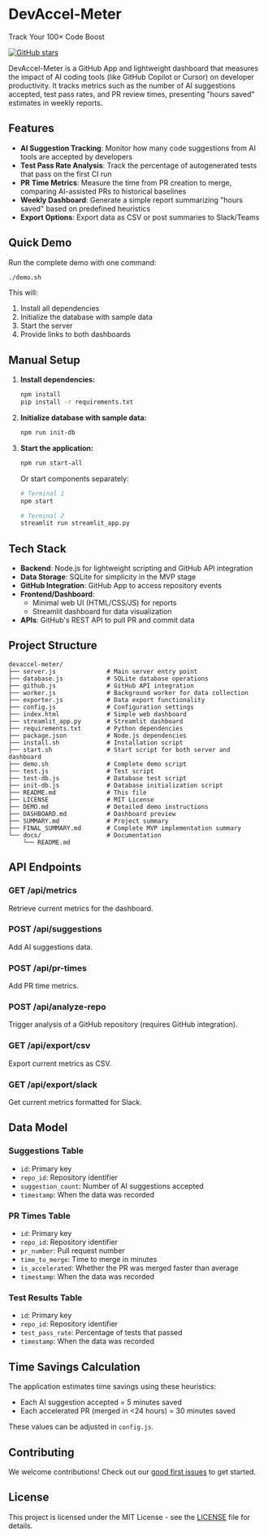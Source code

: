 # DevAccel-Meter

Track Your 100× Code Boost

[![GitHub stars](https://img.shields.io/github/stars/your-username/devaccel-meter?style=social)](https://github.com/your-username/devaccel-meter/stargazers)

DevAccel-Meter is a GitHub App and lightweight dashboard that measures the impact of AI coding tools (like GitHub Copilot or Cursor) on developer productivity. It tracks metrics such as the number of AI suggestions accepted, test pass rates, and PR review times, presenting "hours saved" estimates in weekly reports.

## Features

- **AI Suggestion Tracking**: Monitor how many code suggestions from AI tools are accepted by developers
- **Test Pass Rate Analysis**: Track the percentage of autogenerated tests that pass on the first CI run
- **PR Time Metrics**: Measure the time from PR creation to merge, comparing AI-assisted PRs to historical baselines
- **Weekly Dashboard**: Generate a simple report summarizing "hours saved" based on predefined heuristics
- **Export Options**: Export data as CSV or post summaries to Slack/Teams

## Quick Demo

Run the complete demo with one command:

```bash
./demo.sh
```

This will:
1. Install all dependencies
2. Initialize the database with sample data
3. Start the server
4. Provide links to both dashboards

## Manual Setup

1. **Install dependencies:**
   ```bash
   npm install
   pip install -r requirements.txt
   ```

2. **Initialize database with sample data:**
   ```bash
   npm run init-db
   ```

3. **Start the application:**
   ```bash
   npm run start-all
   ```
   Or start components separately:
   ```bash
   # Terminal 1
   npm start
   
   # Terminal 2
   streamlit run streamlit_app.py
   ```

## Tech Stack

- **Backend**: Node.js for lightweight scripting and GitHub API integration
- **Data Storage**: SQLite for simplicity in the MVP stage
- **GitHub Integration**: GitHub App to access repository events
- **Frontend/Dashboard**: 
  - Minimal web UI (HTML/CSS/JS) for reports
  - Streamlit dashboard for data visualization
- **APIs**: GitHub's REST API to pull PR and commit data

## Project Structure

```
devaccel-meter/
├── server.js              # Main server entry point
├── database.js            # SQLite database operations
├── github.js              # GitHub API integration
├── worker.js              # Background worker for data collection
├── exporter.js            # Data export functionality
├── config.js              # Configuration settings
├── index.html             # Simple web dashboard
├── streamlit_app.py       # Streamlit dashboard
├── requirements.txt       # Python dependencies
├── package.json           # Node.js dependencies
├── install.sh             # Installation script
├── start.sh               # Start script for both server and dashboard
├── demo.sh                # Complete demo script
├── test.js                # Test script
├── test-db.js             # Database test script
├── init-db.js             # Database initialization script
├── README.md              # This file
├── LICENSE                # MIT License
├── DEMO.md                # Detailed demo instructions
├── DASHBOARD.md           # Dashboard preview
├── SUMMARY.md             # Project summary
├── FINAL_SUMMARY.md       # Complete MVP implementation summary
└── docs/                  # Documentation
    └── README.md
```

## API Endpoints

### GET /api/metrics
Retrieve current metrics for the dashboard.

### POST /api/suggestions
Add AI suggestions data.

### POST /api/pr-times
Add PR time metrics.

### POST /api/analyze-repo
Trigger analysis of a GitHub repository (requires GitHub integration).

### GET /api/export/csv
Export current metrics as CSV.

### GET /api/export/slack
Get current metrics formatted for Slack.

## Data Model

### Suggestions Table
- `id`: Primary key
- `repo_id`: Repository identifier
- `suggestion_count`: Number of AI suggestions accepted
- `timestamp`: When the data was recorded

### PR Times Table
- `id`: Primary key
- `repo_id`: Repository identifier
- `pr_number`: Pull request number
- `time_to_merge`: Time to merge in minutes
- `is_accelerated`: Whether the PR was merged faster than average
- `timestamp`: When the data was recorded

### Test Results Table
- `id`: Primary key
- `repo_id`: Repository identifier
- `test_pass_rate`: Percentage of tests that passed
- `timestamp`: When the data was recorded

## Time Savings Calculation

The application estimates time savings using these heuristics:
- Each AI suggestion accepted = 5 minutes saved
- Each accelerated PR (merged in <24 hours) = 30 minutes saved

These values can be adjusted in `config.js`.

## Contributing

We welcome contributions! Check out our [good first issues](https://github.com/your-username/devaccel-meter/issues?q=is%3Aissue+is%3Aopen+label%3A%22good+first+issue%22) to get started.

## License

This project is licensed under the MIT License - see the [LICENSE](LICENSE) file for details.